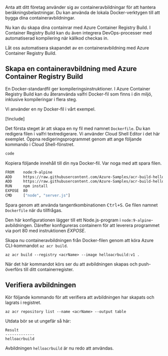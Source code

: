 Anta att ditt företag använder sig av containeravbildningar för att hantera beräkningsbelastningar. Du kan använda de lokala Docker-verktygen till att bygga dina containeravbildningar.

Nu kan du skapa dina containrar med Azure Container Registry Build. I Container Registry Build kan du även integrera DevOps-processer med automatiserad kompilering när källkod checkas in.

Låt oss automatisera skapandet av en containeravbildning med Azure Container Registry Build.

## <a name="create-a-container-image-with-azure-container-registry-build"></a>Skapa en containeravbildning med Azure Container Registry Build

En Docker-standardfil ger kompileringsinstruktioner. I Azure Container Registry Build kan du återanvända valfri Docker-fil som finns i din miljö, inklusive kompileringar i flera steg.

Vi använder en ny Docker-fil i vårt exempel. 

<!-- Activate the sandbox -->
[!include[](../../../includes/azure-sandbox-activate.md)]

Det första steget är att skapa en ny fil med namnet `Dockerfile`. Du kan redigera filen i valfri textredigerare. Vi använder Cloud Shell Editor i det här exemplet. Öppna redigeringsprogrammet genom att ange följande kommando i Cloud Shell-fönstret.

```bash
code
```

Kopiera följande innehåll till din nya Docker-fil. Var noga med att spara filen. 

```bash
FROM    node:9-alpine
ADD     https://raw.githubusercontent.com/Azure-Samples/acr-build-helloworld-node/master/package.json /
ADD     https://raw.githubusercontent.com/Azure-Samples/acr-build-helloworld-node/master/server.js /
RUN     npm install
EXPOSE  80
CMD     ["node", "server.js"]
```

Spara genom att använda tangentkombinationen <kbd>Ctrl+S</kbd>. Ge filen namnet `Dockerfile` när du tillfrågas.

Den här konfigurationen lägger till ett Node.js-program i `node:9-alpine`-avbildningen. Därefter konfigureras containern för att leverera programmet via port 80 med instruktionen *EXPOSE*.

Skapa nu containeravbildningen från Docker-filen genom att köra Azure CLI-kommandot `az acr build`.

```azurecli
az acr build --registry <acrName> --image helloacrbuild:v1 .
```

När det här kommandot körs ser du att avbildningen skapas och push-överförs till ditt containerregister.

## <a name="verify-the-image"></a>Verifiera avbildningen

Kör följande kommando för att verifiera att avbildningen har skapats och lagrats i registret.

```azurecli
az acr repository list --name <acrName> --output table
```

Utdata bör se ut ungefär så här:

```console
Result
-------------
helloacrbuild
```

Avbildningen `helloacrbuild` är nu redo att användas.
